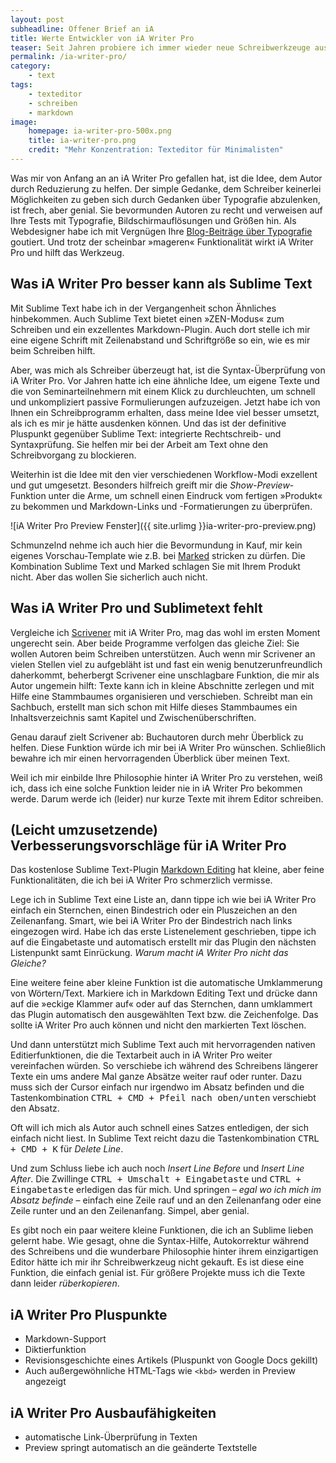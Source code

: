 ```yaml
---
layout: post
subheadline: Offener Brief an iA
title: Werte Entwickler von iA Writer Pro
teaser: Seit Jahren probiere ich immer wieder neue Schreibwerkzeuge aus. Den perfekten Texteditor habe ich leider immer noch nicht gefunden. Diesen einen Editor, mit dem ich alle Texte und Textformate schreiben kann von Blog-Beiträgen bis hin zu Sachbüchern. Eigentlich dachte ich, dass ich mit Sublime Text und Scrivener, die zwei Werkzeuge gefunden hätte, die ich brauche. Bis ich mir in Ruhe die Probeversion von iA Writer Pro angeschaut habe und ihr Programm jetzt gekauft habe. Dabei fehlen iA Writer Pro wichtige simple Funktionen.
permalink: /ia-writer-pro/
category:
    - text
tags:
    - texteditor
    - schreiben
    - markdown
image:
    homepage: ia-writer-pro-500x.png
    title: ia-writer-pro.png
    credit: "Mehr Konzentration: Texteditor für Minimalisten"
---
```

Was mir von Anfang an an iA Writer Pro gefallen hat, ist die Idee, dem Autor durch Reduzierung zu helfen. Der simple Gedanke, dem Schreiber keinerlei Möglichkeiten zu geben sich durch Gedanken über Typografie abzulenken, ist frech, aber genial. Sie bevormunden Autoren zu recht und verweisen auf Ihre Tests mit Typografie, Bildschirmauflösungen und Größen hin. Als Webdesigner habe ich mit Vergnügen Ihre [Blog-Beiträge über Typografie][1] goutiert. Und trotz der scheinbar »mageren« Funktionalität wirkt iA Writer Pro und hilft das Werkzeug.


## Was iA Writer Pro besser kann als Sublime Text

Mit Sublime Text habe ich in der Vergangenheit schon Ähnliches  hinbekommen. Auch Sublime Text bietet einen »ZEN-Modus« zum Schreiben und ein exzellentes Markdown-Plugin. Auch dort stelle ich mir eine eigene Schrift mit Zeilenabstand und Schriftgröße so ein, wie es mir beim Schreiben hilft.

Aber, was mich als Schreiber überzeugt hat, ist die Syntax-Überprüfung von iA Writer Pro. Vor Jahren hatte ich eine ähnliche Idee, um eigene Texte und die von Seminarteilnehmern mit einem Klick zu durchleuchten, um schnell und unkompliziert passive Formulierungen aufzuzeigen. Jetzt habe ich von Ihnen ein Schreibprogramm erhalten, dass meine Idee viel besser umsetzt, als ich es mir je hätte ausdenken können. Und das ist der definitive Pluspunkt gegenüber Sublime Text: integrierte Rechtschreib- und Syntaxprüfung. Sie helfen mir bei der Arbeit am Text ohne den Schreibvorgang zu blockieren.

Weiterhin ist die Idee mit den vier verschiedenen Workflow-Modi exzellent und gut umgesetzt. Besonders hilfreich greift mir die *Show-Preview*-Funktion unter die Arme, um schnell einen Eindruck vom fertigen »Produkt« zu bekommen und Markdown-Links und -Formatierungen zu überprüfen.

![iA Writer Pro Preview Fenster]({{ site.urlimg }}ia-writer-pro-preview.png)

Schmunzelnd nehme ich auch hier die Bevormundung in Kauf, mir kein eigenes Vorschau-Template wie z.B. bei [Marked][2] stricken zu dürfen. Die Kombination Sublime Text und Marked schlagen Sie mit Ihrem Produkt nicht. Aber das wollen Sie sicherlich auch nicht.


## Was iA Writer Pro und Sublimetext fehlt

Vergleiche ich [Scrivener][3] mit iA Writer Pro, mag das wohl im ersten Moment ungerecht sein. Aber beide Programme verfolgen das gleiche Ziel: Sie wollen Autoren beim Schreiben unterstützen. Auch wenn mir Scrivener an vielen Stellen viel zu aufgebläht ist und fast ein wenig benutzerunfreundlich daherkommt, beherbergt Scrivener eine unschlagbare Funktion, die mir als Autor ungemein hilft: Texte kann ich in kleine Abschnitte zerlegen und mit Hilfe eine Stammbaumes organisieren und verschieben. Schreibt man ein Sachbuch, erstellt man sich schon mit Hilfe dieses Stammbaumes ein Inhaltsverzeichnis samt Kapitel und Zwischenüberschriften.

Genau darauf zielt Scrivener ab: Buchautoren durch mehr Überblick zu helfen. Diese Funktion würde ich mir bei iA Writer Pro wünschen. Schließlich bewahre ich mir einen hervorragenden Überblick über meinen Text.

Weil ich mir einbilde Ihre Philosophie hinter iA Writer Pro zu verstehen, weiß ich, dass ich eine solche Funktion leider nie in iA Writer Pro bekommen werde. Darum werde ich (leider) nur kurze Texte mit ihrem Editor schreiben.


## (Leicht umzusetzende) Verbesserungsvorschläge für iA Writer Pro

Das kostenlose Sublime Text-Plugin [Markdown Editing][4] hat kleine, aber feine Funktionalitäten, die ich bei iA Writer Pro schmerzlich vermisse.

Lege ich in Sublime Text eine Liste an, dann tippe ich wie bei iA Writer Pro einfach ein Sternchen, einen Bindestrich oder ein Pluszeichen an den Zeilenanfang. Smart, wie bei iA Writer Pro der Bindestrich nach links eingezogen wird. Habe ich das erste Listenelement geschrieben, tippe ich auf die Eingabetaste und automatisch erstellt mir das Plugin den nächsten Listenpunkt samt Einrückung. *Warum macht iA Writer Pro nicht das Gleiche?*

Eine weitere feine aber kleine Funktion ist die automatische Umklammerung von Wörtern/Text. Markiere ich in Markdown Editing Text und drücke dann auf die »eckige Klammer auf« oder auf das Sternchen, dann umklammert das Plugin automatisch den ausgewählten Text bzw. die Zeichenfolge. Das sollte iA Writer Pro auch können und nicht den markierten Text löschen.

Und dann unterstützt mich Sublime Text auch mit hervorragenden nativen Editierfunktionen, die die Textarbeit auch in iA Writer Pro weiter vereinfachen würden. So verschiebe ich während des Schreibens längerer Texte ein ums andere Mal ganze Absätze weiter rauf oder runter. Dazu muss sich der Cursor einfach nur irgendwo im Absatz befinden und die Tastenkombination <kbd>CTRL + CMD + Pfeil nach oben/unten</kbd> verschiebt den Absatz.

Oft will ich mich als Autor auch schnell eines Satzes entledigen, der sich einfach nicht liest. In Sublime Text reicht dazu die Tastenkombination <kbd>CTRL + CMD + K</kbd> für *Delete Line*.

Und zum Schluss liebe ich auch noch *Insert Line Before* und *Insert Line After*. Die Zwillinge <kbd>CTRL + Umschalt + Eingabetaste</kbd> und <kbd>CTRL + Eingabetaste</kbd> erledigen das für mich. Und springen – *egal wo ich mich im Absatz befinde* – einfach eine Zeile rauf und an den Zeilenanfang oder eine Zeile runter und an den Zeilenanfang. Simpel, aber genial.

Es gibt noch ein paar weitere kleine Funktionen, die ich an Sublime lieben gelernt habe. Wie gesagt, ohne die Syntax-Hilfe, Autokorrektur während des Schreibens und die wunderbare Philosophie hinter ihrem einzigartigen Editor hätte ich mir ihr Schreibwerkzeug nicht gekauft. Es ist diese eine Funktion, die einfach genial ist. Für größere Projekte muss ich die Texte dann leider *rüberkopieren*.


## iA Writer Pro Pluspunkte

+ Markdown-Support
+ Diktierfunktion
+ Revisionsgeschichte eines Artikels (Pluspunkt von Google Docs gekillt)
+ Auch außergewöhnliche HTML-Tags wie `<kbd>` werden in Preview angezeigt


## iA Writer Pro Ausbaufähigkeiten

- automatische Link-Überprüfung in Texten
- Preview springt automatisch an die geänderte Textstelle



 [1]: https://www.google.de/search?q=typography+site:ia.net
 [2]: http://marked2app.com/
 [3]: http://mo.phlow.de/scrivener/
 [4]: http://ttscoff.github.io/MarkdownEditing/
 [5]: #
 [6]: #
 [7]: #
 [8]: #
 [9]: #
 [10]: #